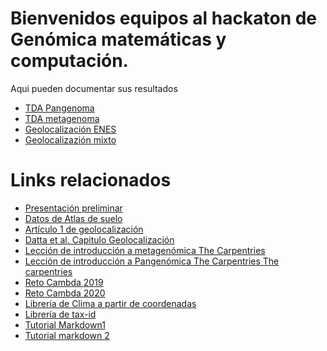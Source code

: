 # Bienvenidos equipos al hackaton de Genómica matemáticas y computación.  
Aqui pueden documentar sus resultados  
- [TDA Pangenoma](tda-pangenoma/readme.md)
- [TDA metagenoma](tda-meta/readme.md)
- [Geolocalización ENES](geo-enes/readme.md)
- [Geolocalizazión mixto](geo-mix/readme.md)

# Links relacionados  
- [Presentación preliminar](https://docs.google.com/presentation/d/1YyO8U6t-XIxFc9xecheJVKE6DqpXWNAv/edit?usp=share_link&ouid=112224471038090317539&rtpof=true&sd=true)   
- [Datos de Atlas de suelo](files/GlobalAtlas-16S.zip)  
- [Artículo 1 de geolocalización](https://github.com/nselem/ccm-bioinfomatica-lab/blob/main/221119Hackaton/files/Global%20forensic%20geolocation%20with%20deep%20neural%20networks.pdf)
- [Datta et al. Capitulo Geolocalización](files/2021_Book_StatisticalAnalysisOfMicrobiom-55-88.pdf)
- [Lección de introducción a metagenómica The Carpentries](https://carpentries-incubator.github.io/metagenomics-workshop/)
- [Lección de introducción a Pangenómica The Carpentries The carpentries](https://czirion.github.io/comparative-genomics-workshop/)
- [Reto Cambda 2019](http://camda2019.bioinf.jku.at/doku.php)
- [Reto Cambda 2020](http://camda2020.bioinf.jku.at/doku.php)
- [Librería de Clima a partir de coordenadas]()
- [Librería de tax-id]()
- [Tutorial Markdown1](https://gist.github.com/sandrabosk/d79bd806c8b1b13ad9af1e590a26deb5)    
- [Tutorial markdown 2](https://github.com/adam-p/markdown-here/wiki/Markdown-Cheatsheet)  

